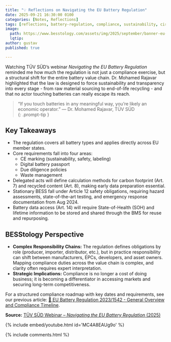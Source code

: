 ```yaml
---
title: "💡 Reflections on Navigating the EU Battery Regulation"
date: 2025-09-21 16:30:00 0100
categories: [Notes, Reflections]
tags: [reflections, battery-regulation, compliance, sustainability, circular-economy]
image:
  path: https://www.besstology.com/assets/img/2025/september/banner-eu-battery-reflection.png
  lqtip:
author: gustav
published: true

---
```


Watching TÜV SÜD’s webinar *Navigating the EU Battery Regulation* reminded me how much the regulation is not just a compliance exercise, but a structural shift for the entire battery value chain. Dr. Mohamed Rajavar highlighted that the law is designed to force sustainability and transparency into every stage - from raw material sourcing to end-of-life recycling - and that no actor touching batteries can really escape its reach.

> “If you touch batteries in any meaningful way, you’re likely an economic operator.” — Dr. Mohamed Rajavar, TÜV SÜD  
{: .prompt-tip }

## Key Takeaways  
- The regulation covers all battery types and applies directly across EU member states.  
- Core requirements fall into four areas: 
  - CE marking (sustainability, safety, labeling)
  - Digital battery passport
  - Due diligence policies
  - Waste management  
- Delegated acts will define calculation methods for carbon footprint (Art. 7) and recycled content (Art. 8), making early data preparation essential.  
- Stationary BESS fall under Article 12 safety obligations, requiring hazard assessments, state-of-the-art testing, and emergency response documentation from Aug 2024.  
- Battery data access (Art. 14) will require State-of-Health (SOH) and lifetime information to be stored and shared through the BMS for reuse and repurposing.  

## BESStology Perspective  
- **Complex Responsibility Chains:** The regulation defines obligations by role (producer, importer, distributor, etc.), but in practice responsibility can shift between manufacturers, EPCs, developers, and asset owners. Mapping compliance duties across the value chain is complex, and clarity often requires expert interpretation.  
- **Strategic Implications:** Compliance is no longer a cost of doing business; it is becoming a differentiator in accessing markets and securing long-term competitiveness.  

For a structured compliance roadmap with key dates and requirements, see our previous article: [🔋 EU Battery Regulation 2023/1542 - General Overview and Compliance Timeline](/2025/09/21/compliance-battery-regulation-overview).  

**Source:** [TÜV SÜD Webinar – *Navigating the EU Battery Regulation* (2025)](https://www.tuvsud.com)

{% include embed/youtube.html id='MC4A8EAUg9o' %}

{% include comments.html %}
